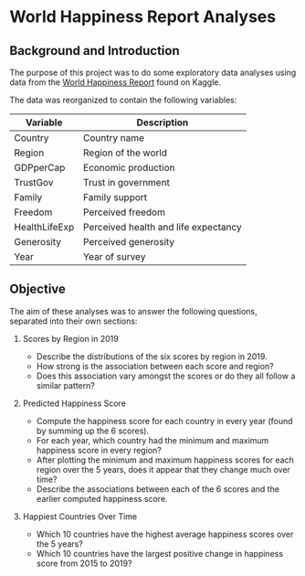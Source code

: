 # World Happiness Report Analyses

## Background and Introduction
The purpose of this project was to do some exploratory data analyses using data from the [World Happiness Report](https://www.kaggle.com/unsdsn/world-happiness/data) found on Kaggle.

The data was reorganized to contain the following variables: 
 

| Variable      | Description                          |
| ------------- | ------------------------------------ |
| Country       | Country name                         |
| Region        | Region of the world                  |
| GDPperCap     | Economic production                  |
| TrustGov      | Trust in government                  |
| Family        | Family support                       |
| Freedom       | Perceived freedom                    |
| HealthLifeExp | Perceived health and life expectancy |
| Generosity    | Perceived generosity                 |
| Year          | Year of survey                       |

## Objective

The aim of these analyses was to answer the following questions, separated into their own sections:

1. Scores by Region in 2019
    - Describe the distributions of the six scores by region in 2019.
    - How strong is the association between each score and region?
    - Does this association vary amongst the scores or do they all follow a similar pattern?

2. Predicted Happiness Score
   - Compute the happiness score for each country in every year (found by summing up the 6 scores).
   - For each year, which country had the minimum and maximum happiness score in every region? 
   - After plotting the minimum and maximum happiness scores for each region over the 5 years, does it appear that they change much over time?
   - Describe the associations between each of the 6 scores and the earlier computed happiness score.

3. Happiest Countries Over Time
    - Which 10 countries have the highest average happiness scores over the 5 years?
    - Which 10 countries have the largest positive change in happiness score from 2015 to 2019?